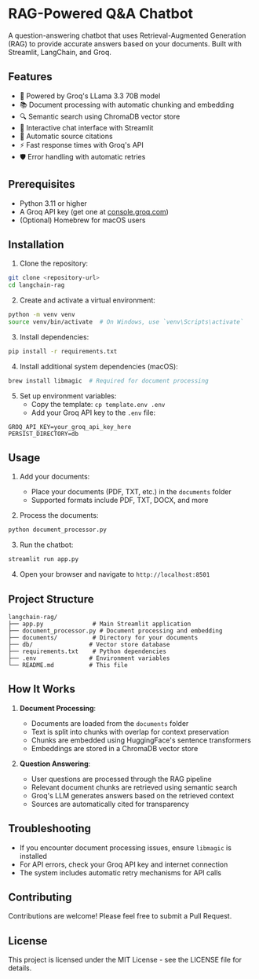 # RAG-Powered Q&A Chatbot

A question-answering chatbot that uses Retrieval-Augmented Generation (RAG) to provide accurate answers based on your documents. Built with Streamlit, LangChain, and Groq.

## Features

- 🤖 Powered by Groq's LLama 3.3 70B model
- 📚 Document processing with automatic chunking and embedding
- 🔍 Semantic search using ChromaDB vector store
- 💬 Interactive chat interface with Streamlit
- 🔄 Automatic source citations
- ⚡ Fast response times with Groq's API
- 🛡️ Error handling with automatic retries

## Prerequisites

- Python 3.11 or higher
- A Groq API key (get one at [console.groq.com](https://console.groq.com))
- (Optional) Homebrew for macOS users

## Installation

1. Clone the repository:
```bash
git clone <repository-url>
cd langchain-rag
```

2. Create and activate a virtual environment:
```bash
python -m venv venv
source venv/bin/activate  # On Windows, use `venv\Scripts\activate`
```

3. Install dependencies:
```bash
pip install -r requirements.txt
```

4. Install additional system dependencies (macOS):
```bash
brew install libmagic  # Required for document processing
```

5. Set up environment variables:
   - Copy the template: `cp template.env .env`
   - Add your Groq API key to the `.env` file:
```
GROQ_API_KEY=your_groq_api_key_here
PERSIST_DIRECTORY=db
```

## Usage

1. Add your documents:
   - Place your documents (PDF, TXT, etc.) in the `documents` folder
   - Supported formats include PDF, TXT, DOCX, and more

2. Process the documents:
```bash
python document_processor.py
```

3. Run the chatbot:
```bash
streamlit run app.py
```

4. Open your browser and navigate to `http://localhost:8501`

## Project Structure

```
langchain-rag/
├── app.py              # Main Streamlit application
├── document_processor.py # Document processing and embedding
├── documents/          # Directory for your documents
├── db/                # Vector store database
├── requirements.txt    # Python dependencies
├── .env               # Environment variables
└── README.md          # This file
```

## How It Works

1. **Document Processing**:
   - Documents are loaded from the `documents` folder
   - Text is split into chunks with overlap for context preservation
   - Chunks are embedded using HuggingFace's sentence transformers
   - Embeddings are stored in a ChromaDB vector store

2. **Question Answering**:
   - User questions are processed through the RAG pipeline
   - Relevant document chunks are retrieved using semantic search
   - Groq's LLM generates answers based on the retrieved context
   - Sources are automatically cited for transparency

## Troubleshooting

- If you encounter document processing issues, ensure `libmagic` is installed
- For API errors, check your Groq API key and internet connection
- The system includes automatic retry mechanisms for API calls

## Contributing

Contributions are welcome! Please feel free to submit a Pull Request.

## License

This project is licensed under the MIT License - see the LICENSE file for details. 